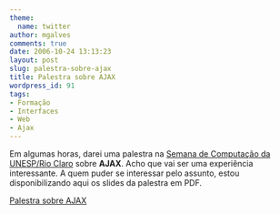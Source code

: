 ```yaml
---
theme:
  name: twitter
author: mgalves
comments: true
date: 2006-10-24 13:13:23
layout: post
slug: palestra-sobre-ajax
title: Palestra sobre AJAX
wordpress_id: 91
tags:
- Formação
- Interfaces
- Web
- Ajax
---
```


Em algumas horas, darei uma palestra na [Semana de Computação da UNESP/Rio Claro](http://www.rc.unesp.br/seccomp/local.php) sobre **AJAX**. Acho que vai ser uma experiência interessante. A quem puder se interessar pelo assunto, estou disponibilizando aqui os slides da palestra em PDF.

[Palestra sobre AJAX](https://log4dev.wordpress.com/files/2006/10/apresentacao1.pdf)
